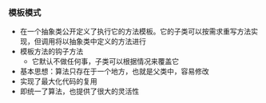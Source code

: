 ### 模板模式
- 在一个抽象类公开定义了执行它的方法模板。它的子类可以按需求重写方法实现，但调用将以抽象类中定义的方法进行
- 模板方法的钩子方法
    - 它默认不做任何事，子类可以根据情况来覆盖它
- 基本思想：算法只存在于一个地方，也就是父类中，容易修改
- 实现了最大化代码的复用
- 即统一了算法，也提供了很大的灵活性